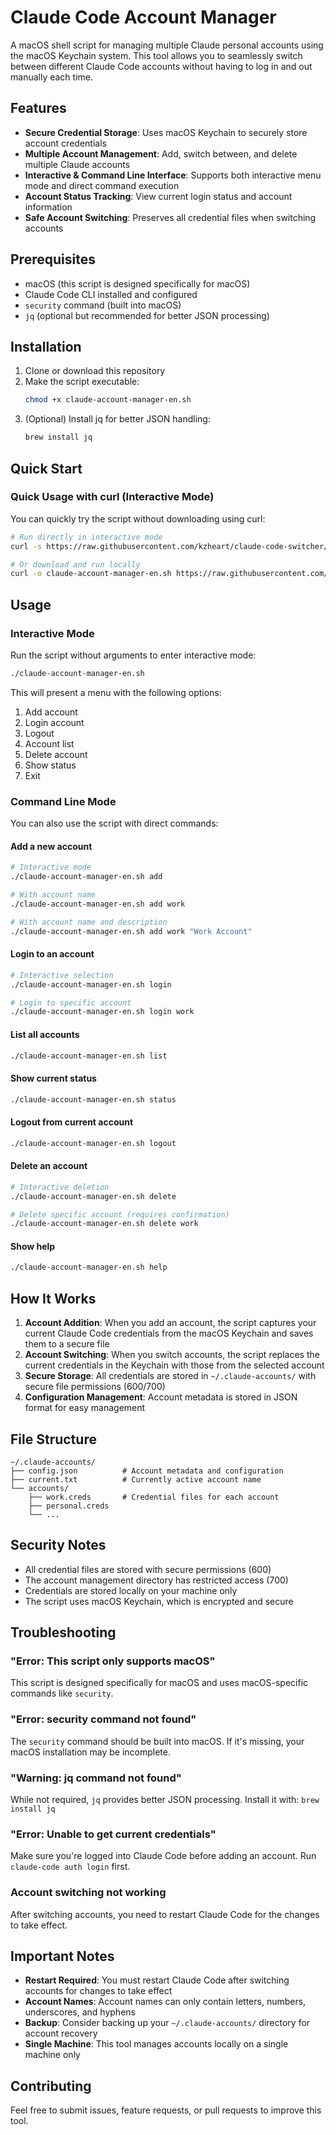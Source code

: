 # Claude Code Account Manager

A macOS shell script for managing multiple Claude personal accounts using the macOS Keychain system. This tool allows you to seamlessly switch between different Claude Code accounts without having to log in and out manually each time.

## Features

- **Secure Credential Storage**: Uses macOS Keychain to securely store account credentials
- **Multiple Account Management**: Add, switch between, and delete multiple Claude accounts
- **Interactive & Command Line Interface**: Supports both interactive menu mode and direct command execution
- **Account Status Tracking**: View current login status and account information
- **Safe Account Switching**: Preserves all credential files when switching accounts

## Prerequisites

- macOS (this script is designed specifically for macOS)
- Claude Code CLI installed and configured
- `security` command (built into macOS)
- `jq` (optional but recommended for better JSON processing)

## Installation

1. Clone or download this repository
2. Make the script executable:
   ```bash
   chmod +x claude-account-manager-en.sh
   ```
3. (Optional) Install jq for better JSON handling:
   ```bash
   brew install jq
   ```

## Quick Start

### Quick Usage with curl (Interactive Mode)

You can quickly try the script without downloading using curl:

```bash
# Run directly in interactive mode
curl -s https://raw.githubusercontent.com/kzheart/claude-code-switcher/master/claude-account-manager-en.sh | bash -s - < /dev/tty

# Or download and run locally
curl -o claude-account-manager-en.sh https://raw.githubusercontent.com/kzheart/claude-code-switcher/master/claude-account-manager-en.sh && chmod +x claude-account-manager-en.sh && ./claude-account-manager-en.sh
```


## Usage

### Interactive Mode

Run the script without arguments to enter interactive mode:

```bash
./claude-account-manager-en.sh
```

This will present a menu with the following options:
1. Add account
2. Login account  
3. Logout
4. Account list
5. Delete account
6. Show status
7. Exit

### Command Line Mode

You can also use the script with direct commands:

#### Add a new account
```bash
# Interactive mode
./claude-account-manager-en.sh add

# With account name
./claude-account-manager-en.sh add work

# With account name and description
./claude-account-manager-en.sh add work "Work Account"
```

#### Login to an account
```bash
# Interactive selection
./claude-account-manager-en.sh login

# Login to specific account
./claude-account-manager-en.sh login work
```

#### List all accounts
```bash
./claude-account-manager-en.sh list
```

#### Show current status
```bash
./claude-account-manager-en.sh status
```

#### Logout from current account
```bash
./claude-account-manager-en.sh logout
```

#### Delete an account
```bash
# Interactive deletion
./claude-account-manager-en.sh delete

# Delete specific account (requires confirmation)
./claude-account-manager-en.sh delete work
```

#### Show help
```bash
./claude-account-manager-en.sh help
```

## How It Works

1. **Account Addition**: When you add an account, the script captures your current Claude Code credentials from the macOS Keychain and saves them to a secure file
2. **Account Switching**: When you switch accounts, the script replaces the current credentials in the Keychain with those from the selected account
3. **Secure Storage**: All credentials are stored in `~/.claude-accounts/` with secure file permissions (600/700)
4. **Configuration Management**: Account metadata is stored in JSON format for easy management

## File Structure

```
~/.claude-accounts/
├── config.json          # Account metadata and configuration
├── current.txt          # Currently active account name
└── accounts/
    ├── work.creds       # Credential files for each account
    ├── personal.creds
    └── ...
```

## Security Notes

- All credential files are stored with secure permissions (600)
- The account management directory has restricted access (700)
- Credentials are stored locally on your machine only
- The script uses macOS Keychain, which is encrypted and secure

## Troubleshooting

### "Error: This script only supports macOS"
This script is designed specifically for macOS and uses macOS-specific commands like `security`.

### "Error: security command not found"
The `security` command should be built into macOS. If it's missing, your macOS installation may be incomplete.

### "Warning: jq command not found"
While not required, `jq` provides better JSON processing. Install it with: `brew install jq`

### "Error: Unable to get current credentials"
Make sure you're logged into Claude Code before adding an account. Run `claude-code auth login` first.

### Account switching not working
After switching accounts, you need to restart Claude Code for the changes to take effect.

## Important Notes

- **Restart Required**: You must restart Claude Code after switching accounts for changes to take effect
- **Account Names**: Account names can only contain letters, numbers, underscores, and hyphens
- **Backup**: Consider backing up your `~/.claude-accounts/` directory for account recovery
- **Single Machine**: This tool manages accounts locally on a single machine only

## Contributing

Feel free to submit issues, feature requests, or pull requests to improve this tool.
